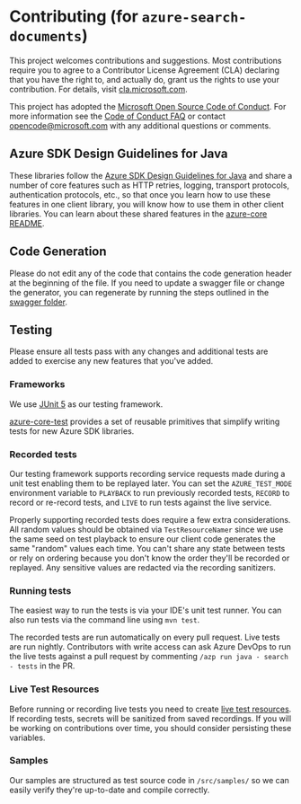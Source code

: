 # Contributing (for `azure-search-documents`)

This project welcomes contributions and suggestions. Most contributions require you to agree to a Contributor License 
Agreement (CLA) declaring that you have the right to, and actually do, grant us the rights to use your contribution. For
details, visit [cla.microsoft.com](https://cla.microsoft.com).

This project has adopted the [Microsoft Open Source Code of Conduct](https://opensource.microsoft.com/codeofconduct/).
For more information see the [Code of Conduct FAQ](https://opensource.microsoft.com/codeofconduct/faq/)
or contact [opencode@microsoft.com](mailto:opencode@microsoft.com) with any additional questions or comments.

## Azure SDK Design Guidelines for Java

These libraries follow the [Azure SDK Design Guidelines for Java](https://azure.github.io/azure-sdk/java_introduction.html)
and share a number of core features such as HTTP retries, logging, transport protocols, authentication protocols, etc., 
so that once you learn how to use these features in one client library, you will know how to use them in other client 
libraries. You can learn about these shared features in the
[azure-core README](https://github.com/Azure/azure-sdk-for-java/blob/main/sdk/core/azure-core/README.md).

## Code Generation

Please do not edit any of the code that contains the code generation header at the beginning of the file. If you need 
to update a swagger file or change the generator, you can regenerate by running the steps outlined in the 
[swagger folder](https://github.com/Azure/azure-sdk-for-java/tree/main/sdk/search/azure-search-documents/swagger).

## Testing

Please ensure all tests pass with any changes and additional tests are added to exercise any new features that you've 
added.

### Frameworks

We use [JUnit 5](https://junit.org/junit5/docs/current/user-guide/) as our testing framework.

[azure-core-test][core_tests] provides a set of reusable primitives that simplify writing tests for new Azure SDK libraries.

### Recorded tests

Our testing framework supports recording service requests made during a unit test enabling them to be replayed later. 
You can set the `AZURE_TEST_MODE` environment variable to `PLAYBACK` to run previously recorded tests, `RECORD` to 
record or re-record tests, and `LIVE` to run tests against the live service.

Properly supporting recorded tests does require a few extra considerations. All random values should be obtained via 
`TestResourceNamer` since we use the same seed on test playback to ensure our client code generates the same "random" 
values each time. You can't share any state between tests or rely on ordering because you don't know the order they'll 
be recorded or replayed. Any sensitive values are redacted via the recording sanitizers.

### Running tests

The easiest way to run the tests is via your IDE's unit test runner. You can also run tests via the command line 
using `mvn test`.

The recorded tests are run automatically on every pull request. Live tests are run nightly. Contributors with write 
access can ask Azure DevOps to run the live tests against a pull request by commenting `/azp run java - search - tests`
in the PR.

### Live Test Resources

Before running or recording live tests you need to create
[live test resources](https://github.com/Azure/azure-sdk-for-java/blob/main/eng/common/TestResources/README.md).
If recording tests, secrets will be sanitized from saved recordings. If you will be working on contributions over time, 
you should consider persisting these variables.

### Samples

Our samples are structured as test source code in `/src/samples/` so we can easily verify they're up-to-date and 
compile correctly.



<!-- LINKS -->
[core_tests]: https://github.com/Azure/azure-sdk-for-java/tree/main/sdk/core/azure-core-test